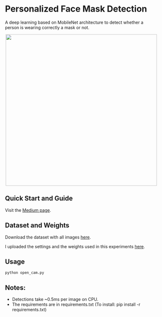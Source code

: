 # Personalized Face Mask Detection

A deep learning based on MobileNet architecture to detect whether a person is wearing correctly a mask or not. 


<p align="center">
    <img src="./assets/example1.gif" width=500/>
<p/>


## Quick Start and Guide

Visit the [Medium page](https://fortes-arthur.medium.com/building-a-personalized-face-mask-detection-using-opencv-and-deep-learning-4aae008c95a0).


## Dataset and Weights

Download the dataset with all images [here](https://drive.google.com/file/d/1QP5Xwgg4WK9OGkzYUr63uGXaGy89nDaA/view?usp=sharing). 

I uploaded the settings and the weights used in this experiments [here](https://drive.google.com/drive/folders/1EonieHcJw5f9YimLOW07LanV1WMvB30g?usp=sharing).

## Usage

```
python open_cam.py
```

## Notes:

- Detections take ~0.5ms per image on CPU.
- The requirements are in requirements.txt (To install: pip install -r requirements.txt)
